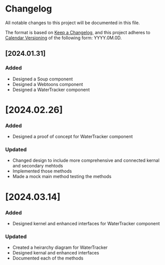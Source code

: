 # Changelog

All notable changes to this project will be documented in this file.

The format is based on [Keep a Changelog](https://keepachangelog.com/en/1.1.0/),
and this project adheres to [Calendar Versioning](https://calver.org/) of
the following form: YYYY.0M.0D.

## [2024.01.31]

### Added

- Designed a Soup component
- Designed a Webtoons component
- Designed a WaterTracker component

# [2024.02.26]

### Added

- Designed a proof of concept for WaterTracker component

### Updated

- Changed design to include more comprehensive and connected kernal and secondary mehtods
- Implemented those methods
- Made a mock main method testing the methods

# [2024.03.14]

### Added

- Designed kernel and enhanced interfaces for WaterTracker component

### Updated

- Created a heirarchy diagram for WaterTracker
- Designed kernal and enhanced interfaces
- Documented each of the methods
